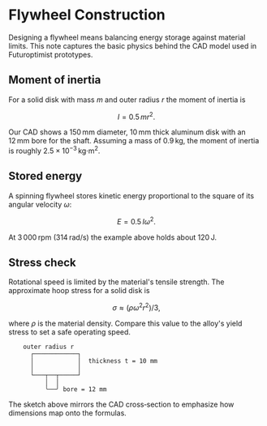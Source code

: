 # Flywheel Construction

Designing a flywheel means balancing energy storage against material limits.
This note captures the basic physics behind the CAD model used in Futuroptimist
prototypes.

## Moment of inertia

For a solid disk with mass $m$ and outer radius $r$ the moment of inertia is

$$I = 0.5\, m r^2.$$

Our CAD shows a 150 mm diameter, 10 mm thick aluminum disk with an 12 mm bore for
the shaft.  Assuming a mass of 0.9 kg, the moment of inertia is roughly
$2.5\times10^{-3}\,\text{kg·m}^2$.

## Stored energy

A spinning flywheel stores kinetic energy proportional to the square of its
angular velocity $\omega$:

$$E = 0.5\, I \omega^2.$$

At 3 000 rpm (314 rad/s) the example above holds about 120 J.

## Stress check

Rotational speed is limited by the material's tensile strength.  The approximate
hoop stress for a solid disk is

$$\sigma \approx (\rho \omega^2 r^2)/3,$$

where $\rho$ is the material density.  Compare this value to the alloy's yield
stress to set a safe operating speed.

```
    outer radius r
      ┌────────────┐
      │            │  thickness t = 10 mm
      │            │
      └───┬──┬─────┘
          │  │
          ╰──╯ bore = 12 mm
```

The sketch above mirrors the CAD cross‑section to emphasize how dimensions map
onto the formulas.
